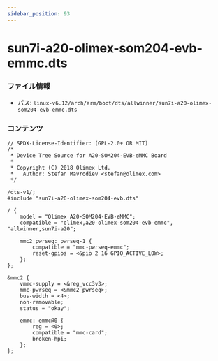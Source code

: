 ```yaml
---
sidebar_position: 93
---
```

# sun7i-a20-olimex-som204-evb-emmc.dts

### ファイル情報

- パス: `linux-v6.12/arch/arm/boot/dts/allwinner/sun7i-a20-olimex-som204-evb-emmc.dts`

### コンテンツ

```dts
// SPDX-License-Identifier: (GPL-2.0+ OR MIT)
/*
 * Device Tree Source for A20-SOM204-EVB-eMMC Board
 *
 * Copyright (C) 2018 Olimex Ltd.
 *   Author: Stefan Mavrodiev <stefan@olimex.com>
 */

/dts-v1/;
#include "sun7i-a20-olimex-som204-evb.dts"

/ {
	model = "Olimex A20-SOM204-EVB-eMMC";
	compatible = "olimex,a20-olimex-som204-evb-emmc", "allwinner,sun7i-a20";

	mmc2_pwrseq: pwrseq-1 {
		compatible = "mmc-pwrseq-emmc";
		reset-gpios = <&pio 2 16 GPIO_ACTIVE_LOW>;
	};
};

&mmc2 {
	vmmc-supply = <&reg_vcc3v3>;
	mmc-pwrseq = <&mmc2_pwrseq>;
	bus-width = <4>;
	non-removable;
	status = "okay";

	emmc: emmc@0 {
		reg = <0>;
		compatible = "mmc-card";
		broken-hpi;
	};
};

```
